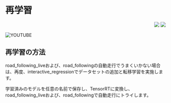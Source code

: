 # 再学習

<div style="text-align:right;">
<img src="./../img/signatureboardAI86V2.png">
<img src="./../img/signatureboardAI86V1.png">
</div>

![YOUTUBE](e7815d4f6oM)

## 再学習の方法

road_following_liveおよび、road_followingの自動走行でうまくいかない場合は、再度、interactive_regressionでデータセットの追加と転移学習を実施します。

学習済みのモデルを任意の名前で保存し、TensorRTに変換し、road_following_liveおよび、road_followingで自動走行にトライします。
